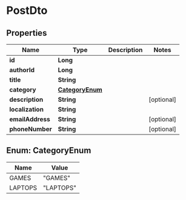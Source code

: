 

# PostDto


## Properties

Name | Type | Description | Notes
------------ | ------------- | ------------- | -------------
**id** | **Long** |  | 
**authorId** | **Long** |  | 
**title** | **String** |  | 
**category** | [**CategoryEnum**](#CategoryEnum) |  | 
**description** | **String** |  |  [optional]
**localization** | **String** |  | 
**emailAddress** | **String** |  |  [optional]
**phoneNumber** | **String** |  |  [optional]



## Enum: CategoryEnum

Name | Value
---- | -----
GAMES | &quot;GAMES&quot;
LAPTOPS | &quot;LAPTOPS&quot;



